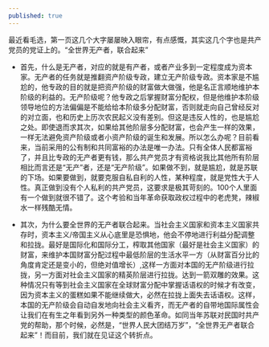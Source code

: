 ```yaml
---
published: true
---
```

最近看毛选，第一页这几个大字屡屡映入眼帘，有点感慨，其实这几个字也是共产党员的党证上的。“全世界无产者，联合起来”

* 首先，什么是无产者，对应的就是有产者，或者产业多到一定程度成为资本家。无产者的任务就是推翻资产阶级专政，建立无产阶级专政。资本家是不尴尬的，他专政的目的就是把资产阶级的财富做大做强，他是名正言顺地维护本阶级的利益的。无产阶级呢？他专政之后掌握财富分配权，但是他维护本阶级领导地位的方法偏偏是不能给给本阶级多分配财富，否则就走向自己曾经反对的对立面，也和历史上历次农民起义没有差别。但这是违反人性的，也是尴尬之处。即使退而求其次，如果给其他阶层多分配财富，也会产生一样的效果，一样无法避免资产阶级或者小资产阶级的诞生和发展。所以怎么办呢？目前看来，当前采用的公有制和共同富裕的办法是唯一办法。只有全体人民都富裕了，并且比专政的无产者更有钱，那么共产党员才有资格说我比其他所有阶层相比而言还是“无产”者，还是“无产阶级”。如果做不到，就是尴尬，就是苏联的下场。如果要做到，就要克服自私自利的人性，某种程度，就是党性大于人性。真正做到没有个人私利的共产党员，这要求是极其苛刻的。100个人里面有一个做到就很不错了。这个考验和当年革命获取政权过程中的老虎凳，辣椒水一样残酷无情。

* 其次，为什么要全世界的无产者联合起来。当社会主义国家和资本主义国家共存时，资本主义/帝国主义从心底里是恐惧地，他会不停地进行利益分配调整和拉拢。最好是国际化和国际分工，榨取其他国家（最好是社会主义国家）的财富，来维护本国财富分配过程中最低阶层的生活水平一方（从财富百分比的角度肯定还是变小的，但绝对值增长）,这样一方面对本国的无产阶级进行拉拢，另一方面对社会主义国家的精英阶层进行拉拢。达到一箭双雕的效果。这种情况只有等到社会主义国家在全球财富分配中掌握话语权的时候才有改变，因为资本主义的蛋糕如果不能继续做大，必然在拉拢上面失去话语权。这样，本国的无产阶级会自动自发地向社会主义看齐，而无产者的自带地国际属性会让我们在有生之年看到另外一种类型的颜色革命。如同当年苏联对民国时共产党的帮助，那个时候，必然是，“世界人民大团结万岁”，“全世界无产者联合起来”！而目前，我们就在见证这个转折点。
